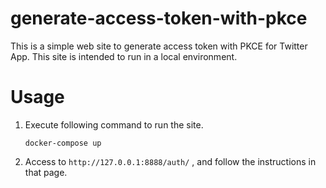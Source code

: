 generate-access-token-with-pkce
===

This is a simple web site to generate access token with PKCE for Twitter App. This site is intended to run in a local environment.

# Usage

1. Execute following command to run the site.

    ```
    docker-compose up
    ```

2. Access to `http://127.0.0.1:8888/auth/` , and follow the instructions in that page.

